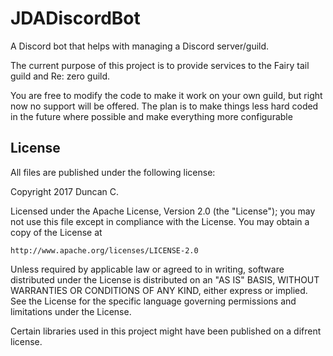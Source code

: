 # JDADiscordBot
A Discord bot that helps with managing a Discord server/guild.

The current purpose of this project is to provide services to the Fairy tail guild and Re: zero guild.

You are free to modify the code to make it work on your own guild, but right now no support will be offered.
The plan is to make things less hard coded in the future where possible and make everything more configurable

## License

All files are published under the following license:

Copyright 2017 Duncan C.

Licensed under the Apache License, Version 2.0 (the "License");
you may not use this file except in compliance with the License.
You may obtain a copy of the License at

    http://www.apache.org/licenses/LICENSE-2.0

Unless required by applicable law or agreed to in writing, software
distributed under the License is distributed on an "AS IS" BASIS,
WITHOUT WARRANTIES OR CONDITIONS OF ANY KIND, either express or implied.
See the License for the specific language governing permissions and
limitations under the License.

Certain libraries used in this project might have been published on a difrent license.
